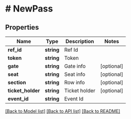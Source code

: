 # # NewPass

## Properties

Name | Type | Description | Notes
------------ | ------------- | ------------- | -------------
**ref_id** | **string** | Ref Id | 
**token** | **string** | Token | 
**gate** | **string** | Gate info | [optional] 
**seat** | **string** | Seat info | [optional] 
**section** | **string** | Row info | [optional] 
**ticket_holder** | **string** | Ticket holder | [optional] 
**event_id** | **string** | Event Id | 

[[Back to Model list]](../../README.md#documentation-for-models) [[Back to API list]](../../README.md#documentation-for-api-endpoints) [[Back to README]](../../README.md)


